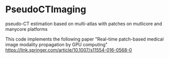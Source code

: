 # PseudoCTImaging
pseudo-CT estimation based on multi-atlas with patches on mutlicore and manycore platforms

This code implements the following paper "Real-time
patch-based medical image modality propagation by GPU computing" https://link.springer.com/article/10.1007/s11554-016-0568-0
